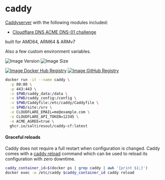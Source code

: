 # caddy

[Caddyserver](https://github.com/caddyserver/caddy/) with the following modules included:

* [Cloudflare DNS ACME DNS-01 challenge](https://github.com/caddy-dns/cloudflare)

built for AMD64, ARM64 & ARMv7

Also a few custom environment variables.

![Image Version][shieldversion] ![Image Size][shieldsize]

[![Image Docker Hub Registry](https://img.shields.io/static/v1.svg?color=blue&labelColor=555555&logoColor=ffffff&style=for-the-badge&label=saltiresoul&message=Docker%20Registry&logo=docker)](https://hub.docker.com/r/saltiresoul/caddy-cf) [![Image GitHub Registry](https://img.shields.io/static/v1.svg?color=blueviolet&labelColor=555555&logoColor=ffffff&style=for-the-badge&label=saltiresoul&message=GitHub%20Package&logo=github)](https://github.com/SaltireSoul/caddy-cf/pkgs/container/caddy-cf)

[shieldsize]: https://img.shields.io/docker/image-size/saltiresoul/caddy-cf/latest?style=for-the-badge
[shieldversion]: https://img.shields.io/docker/v/saltiresoul/caddy-cf?style=for-the-badge

```bash
docker run -it --name caddy \
  -p 80:80 \
  -p 443:443 \
  -v $PWD/caddy_data:/data \
  -v $PWD/caddy_config:/config \
  -v $PWD/Caddyfile:/etc/caddy/Caddyfile \
  -v $PWD/site:/srv \
  -e CLOUDFLARE_EMAIL=me@example.com \
  -e CLOUDFLARE_API_TOKEN=12345 \
  -e ACME_AGREE=true \
  ghcr.io/saltiresoul/caddy-cf:latest
```

#### Graceful reloads

Caddy does not require a full restart when configuration is changed. Caddy comes with a [caddy reload](https://caddyserver.com/docs/command-line#caddy-reload) command which can be used to reload its configuration with zero downtime.

```bash
caddy_container_id=$(docker ps | grep caddy | awk '{print $1;}')
docker exec -w /etc/caddy $caddy_container_id caddy reload
```